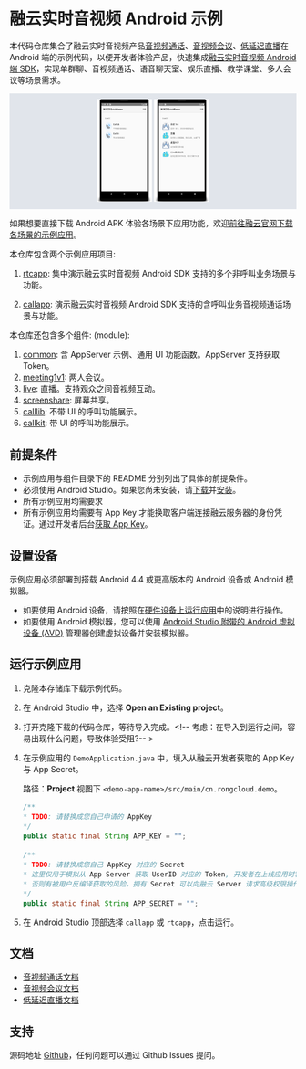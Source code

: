 # 融云实时音视频 Android 示例

本代码仓库集合了融云实时音视频产品[音视频通话]、[音视频会议]、[低延迟直播]在 Android 端的示例代码，以便开发者体验产品，快速集成[融云实时音视频 Android 端 SDK]，实现单群聊、音视频通话、语音聊天室、娱乐直播、教学课堂、多人会议等场景需求。

<p align="center" style="background-color: #e1e5eb; padding: 10px; margin-top: 5px; margin-bottom:5px;">
<img src="images/callapp-demo.png" width="20%">
<img src="images/rtcapp-demo.png" width="20%">
</p>

如果想要直接下载 Android APK 体验各场景下应用功能，欢迎[前往融云官网下载各场景的示例应用](https://www.rongcloud.cn/downloads/demo)。

本仓库包含两个示例应用项目: 

1. [rtcapp](rtcapp): 集中演示融云实时音视频 Android SDK 支持的多个非呼叫业务场景与功能。

1. [callapp](callapp): 演示融云实时音视频 Android SDK 支持的含呼叫业务音视频通话场景与功能。

本仓库还包含多个组件: (module): 

1. [common](common): 含 AppServer 示例、通用 UI 功能函数。AppServer 支持获取 Token。
1. [meeting1v1](meeting1v1): 两人会议。
1. [live](live): 直播。支持观众之间音视频互动。
1. [screenshare](screenshare): 屏幕共享。
1. [calllib](calllib): 不带 UI 的呼叫功能展示。
1. [callkit](callkit): 带 UI 的呼叫功能展示。

## 前提条件

* 示例应用与组件目录下的 README 分别列出了具体的前提条件。
* 必须使用 Android Studio。如果您尚未安装，请[下载](https://developer.android.com/studio/index.html)并[安装](https://developer.android.com/studio/install.html?pkg=studio)。
* 所有示例应用均需要求 
* 所有示例应用均需要有 App Key 才能换取客户端连接融云服务器的身份凭证。通过开发者后台[获取 App Key]。

## 设置设备

示例应用必须部署到搭载 Android 4.4 或更高版本的 Android 设备或 Android 模拟器。

* 如要使用 Android 设备，请按照在[硬件设备上运行应用](https://developer.android.com/studio/run/device.html)中的说明进行操作。
* 如要使用 Android 模拟器，您可以使用 [Android Studio 附带的 Android 虚拟设备 (AVD)](https://developer.android.com/studio/run/managing-avds.html) 管理器创建虚拟设备并安装模拟器。

## 运行示例应用

1. 克隆本存储库下载示例代码。
1. 在 Android Studio 中，选择 **Open an Existing project**。
1. 打开克隆下载的代码仓库，等待导入完成。<!-- 考虑：在导入到运行之间，容易出现什么问题，导致体验受阻?-- >
1. 在示例应用的 `DemoApplication.java` 中，填入从融云开发者获取的 App Key 与 App Secret。

    路径：**Project** 视图下 `<demo-app-name>/src/main/cn.rongcloud.demo`。

    ```java
    /**
    * TODO: 请替换成您自己申请的 AppKey
    */
    public static final String APP_KEY = "";
    
    /**
    * TODO: 请替换成您自己 AppKey 对应的 Secret
    * 这里仅用于模拟从 App Server 获取 UserID 对应的 Token, 开发者在上线应用时客户端代码不要存储该 Secret，
    * 否则有被用户反编译获取的风险，拥有 Secret 可以向融云 Server 请求高级权限操作，对应用安全造成恶劣影响。
    */
    public static final String APP_SECRET = "";
    ```

1. 在 Android Studio 顶部选择 `callapp` 或 `rtcapp`，点击运行。

## 文档

- [音视频通话文档]
- [音视频会议文档]
- [低延迟直播文档]

## 支持

源码地址 [Github](https://github.com/rongcloud/rtc-quickdemo-android)，任何问题可以通过 Github Issues 提问。

<!-- License ?-->


<!-- Reference links below -->

<!-- links to official website pages-->

[音视频通话]: https://www.rongcloud.cn/product/call

[音视频会议]: https://www.rongcloud.cn/product/meeting

[低延迟直播]: https://www.rongcloud.cn/product/live

[融云实时音视频 Android 端 SDK]: https://www.rongcloud.cn/downloads

<!-- links to docs -->

[音视频通话文档]: https://docs.rongcloud.cn/v4/5X/views/rtc/call/intro/ability.html

[音视频会议文档]: https://docs.rongcloud.cn/v4/5X/views/rtc/meeting/ios/intro/intro.html

[低延迟直播文档]: https://docs.rongcloud.cn/v4/5X/views/rtc/livevideo/ios/intro/intro.html

<!-- links to ops -->

[获取 App Key]: https://developer.rongcloud.cn/app/appkey/